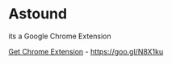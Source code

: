 # Astound
its a Google Chrome Extension

[Get Chrome Extension]("https://chrome.google.com/webstore/detail/astound/nkohckibcfjkjkelkfaganoificjipol) - https://goo.gl/N8X1ku
